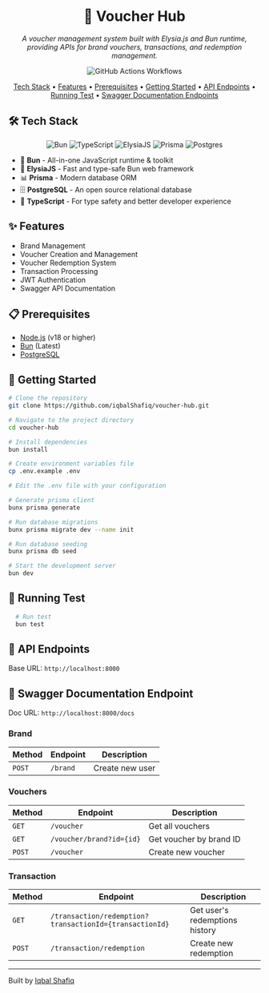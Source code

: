 
<div align="center">  
  <h1>🎫 Voucher Hub</h1>  
  <p><i>A voucher management system built with Elysia.js and Bun runtime, providing APIs for brand vouchers, transactions, and redemption management.</i></p>  
  <img src="https://github.com/iqbalShafiq/voucher-hub/actions/workflows/test.yml/badge.svg" alt="GitHub Actions Workflows" />

  <p>  
    <a href="#tech-stack">Tech Stack</a> •  
    <a href="#features">Features</a> •  
    <a href="#prerequisites">Prerequisites</a> •  
    <a href="#getting-started">Getting Started</a> •  
    <a href="#api-endpoints">API Endpoints</a> •  
    <a href="#running-test">Running Test</a> •  
    <a href="#documentation-endpoints">Swagger Documentation Endpoints</a>  
  </p>  
</div>  

<div id="tech-stack">  
  <h2>🛠️ Tech Stack</h2>  
  <p align="center">  
    <img src="https://img.shields.io/badge/Bun-%23000000.svg?style=for-the-badge&logo=bun&logoColor=white" alt="Bun"/>  
    <img src="https://img.shields.io/badge/TypeScript-007ACC?style=for-the-badge&logo=typescript&logoColor=white" alt="TypeScript"/>  
    <img src="https://img.shields.io/badge/Elysia-000000?style=for-the-badge" alt="ElysiaJS"/>  
    <img src="https://img.shields.io/badge/Prisma-2D3748?style=for-the-badge&logo=prisma&logoColor=white" alt="Prisma"/>  
    <img src="https://img.shields.io/badge/Postgres-07405E?style=for-the-badge&logo=postgresql&logoColor=white" alt="Postgres"/>  
  </p>  

  <ul>  
    <li>🚀 <strong>Bun</strong> - All-in-one JavaScript runtime & toolkit</li>  
    <li>🎯 <strong>ElysiaJS</strong> - Fast and type-safe Bun web framework</li>  
    <li>📊 <strong>Prisma</strong> - Modern database ORM</li>  
    <li>🗄️ <strong>PostgreSQL</strong> - An open source relational database </li>  
    <li>📘 <strong>TypeScript</strong> - For type safety and better developer experience</li>  
  </ul>  
</div>  

<div id="features">  
  <h2>✨ Features</h2>  
  <ul>  
    <li>Brand Management</li>  
    <li>Voucher Creation and Management</li>  
    <li>Voucher Redemption System</li>  
    <li>Transaction Processing</li>  
    <li>JWT Authentication</li>  
    <li>Swagger API Documentation</li>  
  </ul>  
</div>  

<div id="prerequisites">  
  <h2>📋 Prerequisites</h2>  
  <ul>  
    <li>  
        <a href="https://nodejs.org/" target="_blank" rel="noopener noreferrer">Node.js</a>  
        <span class="version">(v18 or higher)</span>  
    </li>  
    <li>  
        <a href="https://bun.sh/" target="_blank" rel="noopener noreferrer">Bun</a>  
        <span class="version">(Latest)</span>  
    </li>  
    <li>  
        <a href="https://www.postgresql.org/" target="_blank" rel="noopener noreferrer">PostgreSQL</a>    
    </li>  
  </ul>  
</div>  

<div id="getting-started">  
  <h2>🚀 Getting Started</h2>  

 ```bash  
 # Clone the repository 
 git clone https://github.com/iqbalShafiq/voucher-hub.git  
 
 # Navigate to the project directory 
 cd voucher-hub  
 
 # Install dependencies 
 bun install  
 
 # Create environment variables file 
 cp .env.example .env 
 
 # Edit the .env file with your configuration  
 
 # Generate prisma client 
 bunx prisma generate
 
 # Run database migrations 
 bunx prisma migrate dev --name init  
 
 # Run database seeding
 bunx prisma db seed
 
 # Start the development server 
 bun dev  
 ```  
</div> 


<div id="running-test">  
  <h2>🧪 Running Test</h2>

  ```bash
    # Run test
    bun test
  ```

</div>

<div id="api-endpoints">  
  <h2>🔌 API Endpoints</h2>  
  <p>Base URL: <code>http://localhost:8000</code></p>  
</div>

<div id="documentation-endpoints">  
  <h2>📝 Swagger Documentation Endpoint</h2>  
  <p>Doc URL: <code>http://localhost:8000/docs</code></p>  

<h3>Brand</h3>
  <table>  
    <thead>  
      <tr>  
        <th>Method</th>  
        <th>Endpoint</th>  
        <th>Description</th> 
      </tr>  
    </thead>  
    <tbody>  
      <tr>  
        <td><code>POST</code></td>  
        <td><code>/brand</code></td>  
        <td>Create new user</td>
      </tr>  
    </tbody>  
  </table>  

<h3>Vouchers</h3>
  <table>  
    <thead>  
      <tr>  
        <th>Method</th>  
        <th>Endpoint</th>  
        <th>Description</th> 
      </tr>  
    </thead>  
    <tbody>  
      <tr>  
        <td><code>GET</code></td>  
        <td><code>/voucher</code></td>  
        <td>Get all vouchers</td> 
      </tr>  
      <tr>  
        <td><code>GET</code></td>  
        <td><code>/voucher/brand?id={id}</code></td>  
        <td>Get voucher by brand ID</td>  
      </tr>  
      <tr>  
        <td><code>POST</code></td>  
        <td><code>/voucher</code></td>  
        <td>Create new voucher</td> 
      </tr> 
    </tbody>  
  </table>  

<h3>Transaction</h3>
  <table>  
    <thead>  
      <tr>  
        <th>Method</th>  
        <th>Endpoint</th>  
        <th>Description</th> 
      </tr>  
    </thead>  
    <tbody>  
      <tr>  
        <td><code>GET</code></td>  
        <td><code>/transaction/redemption?transactionId={transactionId}</code></td>  
        <td>Get user's redemptions history</td>  
      </tr>  
      <tr>  
        <td><code>POST</code></td>  
        <td><code>/transaction/redemption</code></td>  
        <td>Create new redemption</td>  
      </tr>  
    </tbody>  
  </table>  
</div>  
<div id="footer">  
  <hr>  

  <p align="left">  
    Built by <a href="https://github.com/iqbalShafiq">Iqbal Shafiq</a>  
  </p>  
</div>